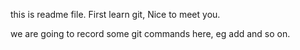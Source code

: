 this is readme file.
First learn git, Nice to meet you.

we are going to record some git commands here, eg add and so on.
